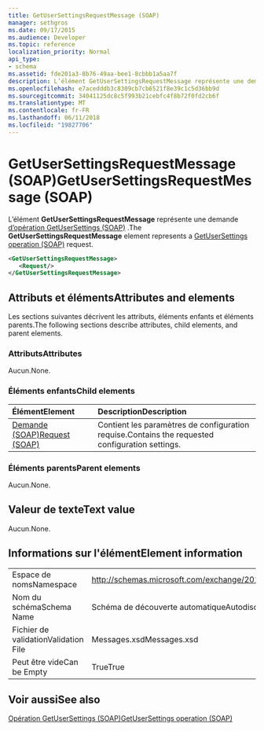 ```yaml
---
title: GetUserSettingsRequestMessage (SOAP)
manager: sethgros
ms.date: 09/17/2015
ms.audience: Developer
ms.topic: reference
localization_priority: Normal
api_type:
- schema
ms.assetid: fde201a3-8b76-49aa-bee1-8cbbb1a5aa7f
description: L’élément GetUserSettingsRequestMessage représente une demande d’opération (SOAP) GetUserSettings.
ms.openlocfilehash: e7acedddb3c8309cb7cb6521f8e39c1c5d36bb9d
ms.sourcegitcommit: 34041125dc8c5f993b21cebfc4f8b72f0fd2cb6f
ms.translationtype: MT
ms.contentlocale: fr-FR
ms.lasthandoff: 06/11/2018
ms.locfileid: "19827706"
---
```

# <a name="getusersettingsrequestmessage-soap"></a><span data-ttu-id="575bd-103">GetUserSettingsRequestMessage (SOAP)</span><span class="sxs-lookup"><span data-stu-id="575bd-103">GetUserSettingsRequestMessage (SOAP)</span></span>

<span data-ttu-id="575bd-104">L’élément **GetUserSettingsRequestMessage** représente une demande [d’opération GetUserSettings (SOAP)](getusersettings-operation-soap.md) .</span><span class="sxs-lookup"><span data-stu-id="575bd-104">The **GetUserSettingsRequestMessage** element represents a [GetUserSettings operation (SOAP)](getusersettings-operation-soap.md) request.</span></span> 
  
```XML
<GetUserSettingsRequestMessage>
   <Request/>
</GetUserSettingsRequestMessage>
```

## <a name="attributes-and-elements"></a><span data-ttu-id="575bd-105">Attributs et éléments</span><span class="sxs-lookup"><span data-stu-id="575bd-105">Attributes and elements</span></span>

<span data-ttu-id="575bd-106">Les sections suivantes décrivent les attributs, éléments enfants et éléments parents.</span><span class="sxs-lookup"><span data-stu-id="575bd-106">The following sections describe attributes, child elements, and parent elements.</span></span>
  
### <a name="attributes"></a><span data-ttu-id="575bd-107">Attributs</span><span class="sxs-lookup"><span data-stu-id="575bd-107">Attributes</span></span>

<span data-ttu-id="575bd-108">Aucun.</span><span class="sxs-lookup"><span data-stu-id="575bd-108">None.</span></span>
  
### <a name="child-elements"></a><span data-ttu-id="575bd-109">Éléments enfants</span><span class="sxs-lookup"><span data-stu-id="575bd-109">Child elements</span></span>

|<span data-ttu-id="575bd-110">**Élément**</span><span class="sxs-lookup"><span data-stu-id="575bd-110">**Element**</span></span>|<span data-ttu-id="575bd-111">**Description**</span><span class="sxs-lookup"><span data-stu-id="575bd-111">**Description**</span></span>|
|:-----|:-----|
|[<span data-ttu-id="575bd-112">Demande (SOAP)</span><span class="sxs-lookup"><span data-stu-id="575bd-112">Request (SOAP)</span></span>](request-soap.md) <br/> |<span data-ttu-id="575bd-113">Contient les paramètres de configuration requise.</span><span class="sxs-lookup"><span data-stu-id="575bd-113">Contains the requested configuration settings.</span></span>  <br/> |
   
### <a name="parent-elements"></a><span data-ttu-id="575bd-114">Éléments parents</span><span class="sxs-lookup"><span data-stu-id="575bd-114">Parent elements</span></span>

<span data-ttu-id="575bd-115">Aucun.</span><span class="sxs-lookup"><span data-stu-id="575bd-115">None.</span></span>
  
## <a name="text-value"></a><span data-ttu-id="575bd-116">Valeur de texte</span><span class="sxs-lookup"><span data-stu-id="575bd-116">Text value</span></span>

<span data-ttu-id="575bd-117">Aucun.</span><span class="sxs-lookup"><span data-stu-id="575bd-117">None.</span></span>
  
## <a name="element-information"></a><span data-ttu-id="575bd-118">Informations sur l'élément</span><span class="sxs-lookup"><span data-stu-id="575bd-118">Element information</span></span>

|||
|:-----|:-----|
|<span data-ttu-id="575bd-119">Espace de noms</span><span class="sxs-lookup"><span data-stu-id="575bd-119">Namespace</span></span>  <br/> |http://schemas.microsoft.com/exchange/2010/Autodiscover  <br/> |
|<span data-ttu-id="575bd-120">Nom du schéma</span><span class="sxs-lookup"><span data-stu-id="575bd-120">Schema Name</span></span>  <br/> |<span data-ttu-id="575bd-121">Schéma de découverte automatique</span><span class="sxs-lookup"><span data-stu-id="575bd-121">Autodiscover schema</span></span>  <br/> |
|<span data-ttu-id="575bd-122">Fichier de validation</span><span class="sxs-lookup"><span data-stu-id="575bd-122">Validation File</span></span>  <br/> |<span data-ttu-id="575bd-123">Messages.xsd</span><span class="sxs-lookup"><span data-stu-id="575bd-123">Messages.xsd</span></span>  <br/> |
|<span data-ttu-id="575bd-124">Peut être vide</span><span class="sxs-lookup"><span data-stu-id="575bd-124">Can be Empty</span></span>  <br/> |<span data-ttu-id="575bd-125">True</span><span class="sxs-lookup"><span data-stu-id="575bd-125">True</span></span>  <br/> |
   
## <a name="see-also"></a><span data-ttu-id="575bd-126">Voir aussi</span><span class="sxs-lookup"><span data-stu-id="575bd-126">See also</span></span>



[<span data-ttu-id="575bd-127">Opération GetUserSettings (SOAP)</span><span class="sxs-lookup"><span data-stu-id="575bd-127">GetUserSettings operation (SOAP)</span></span>](getusersettings-operation-soap.md)

